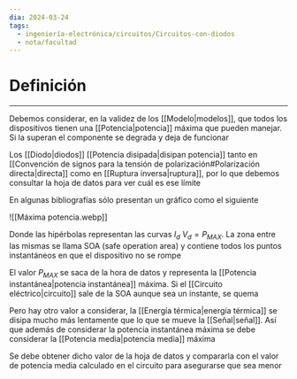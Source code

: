 ```yaml
---
dia: 2024-03-24
tags:
  - ingeniería-electrónica/circuitos/Circuitos-con-diodos
  - nota/facultad
---
```

# Definición
---
Debemos considerar, en la validez de los [[Modelo|modelos]], que todos los dispositivos tienen una [[Potencia|potencia]] máxima que pueden manejar. Si la superan el componente se degrada y deja de funcionar

Los [[Diodo|diodos]] [[Potencia disipada|disipan potencia]] tanto en [[Convención de signos para la tensión de polarización#Polarización directa|directa]] como en [[Ruptura inversa|ruptura]], por lo que debemos consultar la hoja de datos para ver cuál es ese límite

En algunas bibliografías sólo presentan un gráfico como el siguiente

![[Máxima potencia.webp]]

Donde las hipérbolas representan las curvas $I_d ~ V_d = P_{MAX}$. La zona entre las mismas se llama SOA (safe operation area) y contiene todos los puntos instantáneos en que el dispositivo no se rompe

El valor $P_{MAX}$ se saca de la hora de datos y representa la [[Potencia instantánea|potencia instantánea]] máxima. Si el [[Circuito eléctrico|circuito]] sale de la SOA aunque sea un instante, se quema

Pero hay otro valor a considerar, la [[Energía térmica|energía térmica]] se disipa mucho más lentamente que lo que se mueve la [[Señal|señal]]. Así que además de considerar la potencia instantánea máxima se debe considerar la [[Potencia media|potencia media]] máxima 

Se debe obtener dicho valor de la hoja de datos y compararla con el valor de potencia media calculado en el circuito para asegurarse que sea menor